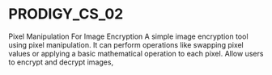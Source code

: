 # PRODIGY_CS_02
Pixel Manipulation For Image Encryption 
A simple image encryption
tool using pixel manipulation. It can
perform operations like swapping
pixel values or applying a basic
mathematical operation to each pixel.
Allow users to encrypt and decrypt images,

